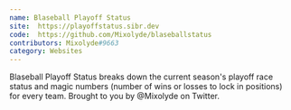 ```yaml
---
name: Blaseball Playoff Status
site:  https://playoffstatus.sibr.dev
code:  https://github.com/Mixolyde/blaseballstatus
contributors: Mixolyde#9663
category: Websites
---
```

 Blaseball Playoff Status breaks down the current season's playoff race status and magic numbers (number of wins or losses to lock in positions) for every team. Brought to you by @Mixolyde on Twitter.